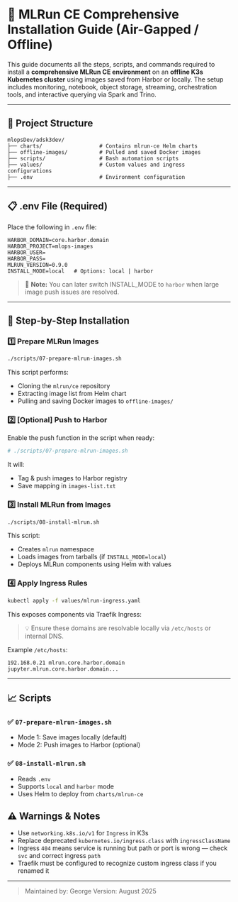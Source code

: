# 🧠 MLRun CE Comprehensive Installation Guide (Air-Gapped / Offline)

This guide documents all the steps, scripts, and commands required to install a **comprehensive MLRun CE environment** on an **offline K3s Kubernetes cluster** using images saved from Harbor or locally. The setup includes monitoring, notebook, object storage, streaming, orchestration tools, and interactive querying via Spark and Trino.

---

## 📁 Project Structure

```
mlopsDev/adsk3dev/
├── charts/                  # Contains mlrun-ce Helm charts
├── offline-images/          # Pulled and saved Docker images
├── scripts/                 # Bash automation scripts
├── values/                  # Custom values and ingress configurations
├── .env                     # Environment configuration
```

---

## 📋 .env File (Required)

Place the following in `.env` file:

```env
HARBOR_DOMAIN=core.harbor.domain
HARBOR_PROJECT=mlops-images
HARBOR_USER=
HARBOR_PASS=
MLRUN_VERSION=0.9.0
INSTALL_MODE=local   # Options: local | harbor
```

> 📝 **Note:** You can later switch INSTALL_MODE to `harbor` when large image push issues are resolved.

---

## 🚀 Step-by-Step Installation

### 1️⃣ Prepare MLRun Images

```bash
./scripts/07-prepare-mlrun-images.sh
```

This script performs:

-   Cloning the `mlrun/ce` repository
-   Extracting image list from Helm chart
-   Pulling and saving Docker images to `offline-images/`

### 2️⃣ [Optional] Push to Harbor

Enable the push function in the script when ready:

```bash
# ./scripts/07-prepare-mlrun-images.sh
```

It will:

-   Tag & push images to Harbor registry
-   Save mapping in `images-list.txt`

### 3️⃣ Install MLRun from Images

```bash
./scripts/08-install-mlrun.sh
```

This script:

-   Creates `mlrun` namespace
-   Loads images from tarballs (if `INSTALL_MODE=local`)
-   Deploys MLRun components using Helm with values

### 4️⃣ Apply Ingress Rules

```bash
kubectl apply -f values/mlrun-ingress.yaml
```

This exposes components via Traefik Ingress:

> 💡 Ensure these domains are resolvable locally via `/etc/hosts` or internal DNS.

Example `/etc/hosts`:

```
192.168.0.21 mlrun.core.harbor.domain jupyter.mlrun.core.harbor.domain...
```

---

## 📈 Scripts

### ✅ `07-prepare-mlrun-images.sh`

-   Mode 1: Save images locally (default)
-   Mode 2: Push images to Harbor (optional)

### ✅ `08-install-mlrun.sh`

-   Reads `.env`
-   Supports `local` and `harbor` mode
-   Uses Helm to deploy from `charts/mlrun-ce`

## ⚠️ Warnings & Notes

-   Use `networking.k8s.io/v1` for `Ingress` in K3s
-   Replace deprecated `kubernetes.io/ingress.class` with `ingressClassName`
-   Ingress `404` means service is running but path or port is wrong — check `svc` and correct ingress `path`
-   Traefik must be configured to recognize custom ingress class if you renamed it

---

> Maintained by: George
> Version: August 2025
